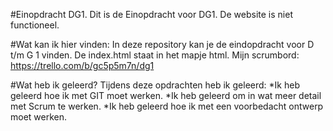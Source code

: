 #Einopdracht DG1.
Dit is de Einopdracht voor DG1.
De website is niet functioneel.

#Wat kan ik hier vinden:
In deze repository kan je de eindopdracht voor D t/m G 1 vinden.
De index.html staat in het mapje html.
Mijn scrumbord: https://trello.com/b/gc5p5m7n/dg1

#Wat heb ik geleerd?
Tijdens deze opdrachten heb ik geleerd:
*Ik heb geleerd hoe ik met GIT moet werken.
*Ik heb geleerd om in wat meer detail met Scrum te werken.
*Ik heb geleerd hoe ik met een voorbedacht ontwerp moet werken.
